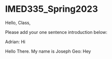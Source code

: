 # IMED335_Spring2023

Hello, Class,

Please add your one sentence introduction below:

Adrian: Hi

Hello There. My name is Joseph
Geo: Hey
